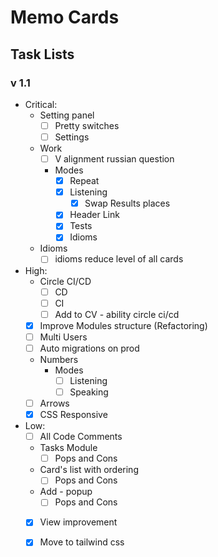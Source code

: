 # Memo Cards

## Task Lists

### v 1.1

* Critical:
    * Setting panel
        - [ ] Pretty switches
        - [ ] Settings
    * Work
        - [ ] V alignment russian question
        * Modes
            - [x] Repeat
            - [x] Listening
                - [x] Swap Results places
            - [x] Header Link
            - [x] Tests
            - [x] Idioms
    * Idioms
        - [ ] idioms reduce level of all cards
* High:
    * Circle CI/CD
        - [ ] CD
        - [ ] CI
        - [ ] Add to CV - ability circle ci/cd
    - [x] Improve Modules structure (Refactoring)
    - [ ] Multi Users
    - [ ] Auto migrations on prod
    * Numbers
        * Modes
            - [ ] Listening
            - [ ] Speaking
    - [ ] Arrows
    - [x] CSS Responsive
* Low:
    - [ ] All Code Comments
    * Tasks Module
        - [ ] Pops and Cons
    * Card's list with ordering
        - [ ] Pops and Cons
    * Add - popup
        - [ ] Pops and Cons
    - [x] View improvement
    - [x] Move to tailwind css
    
    
